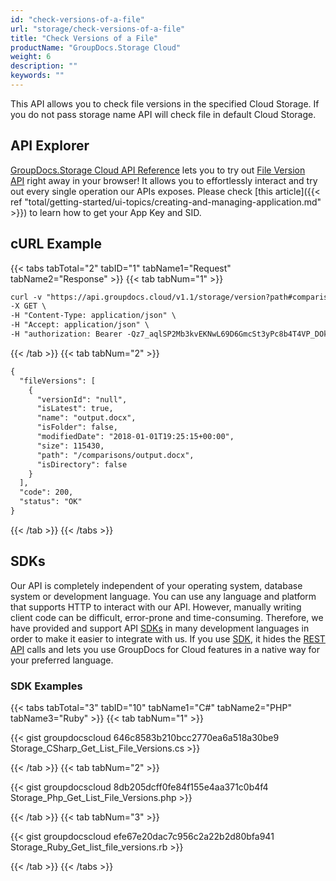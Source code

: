 ```yaml
---
id: "check-versions-of-a-file"
url: "storage/check-versions-of-a-file"
title: "Check Versions of a File"
productName: "GroupDocs.Storage Cloud"
weight: 6
description: ""
keywords: ""
---
```

This API allows you to check file versions in the specified Cloud Storage. If you do not pass storage name API will check file in default Cloud Storage.

## API Explorer ##

[GroupDocs.Storage Cloud API Reference](https://apireference.groupdocs.cloud/storage/) lets you to try out [File Version API](https://apireference.groupdocs.cloud/storage/#!/Storage/GetListFileVersions) right away in your browser! It allows you to effortlessly interact and try out every single operation our APIs exposes. Please check [this article]({{< ref "total/getting-started/ui-topics/creating-and-managing-application.md" >}}) to learn how to get your App Key and SID. 

## cURL Example ##

{{< tabs tabTotal="2" tabID="1" tabName1="Request" tabName2="Response" >}} {{< tab tabNum="1" >}}

```html
curl -v "https://api.groupdocs.cloud/v1.1/storage/version?path#comparisons%2Foutput.docx&#x26;storage#MyStorage" \
-X GET \
-H "Content-Type: application/json" \
-H "Accept: application/json" \
-H "authorization: Bearer -Qz7_aqlSP2Mb3kvEKNwL69D6GmcSt3yPc8b4T4VP_DOkfjrNdesDYtM4Izzis8JJoRPSqQgOE1QYW41PeWjGomheHLZnsKHktAARwAzaPky0NfcT5LsMhKJMyfiFWMnF1JlDrK2Gn2ku51x-n-DwFaC3EJlwggrLfyyurCLlYd--PU55qj7okiOUxRYcd5C_F-Q2JnnYTdD4yIll33LP8GwaFlzfg5N9g9bc2XWG-9A8fi7yssSm6YqtSjMjrEypJIz4mC7zxwvP6uI39c9u5n-4vYJqoXyvQjCkDPdCZOejK7VnE7RZavDGV4OLjEgBSCh38LdCSUsKR0S2AK18PBIwb_Qf-RXsJtNnnjJdKbD1w-xE-8kfitHir6qdm4Ei-6adyNx0ZThXP3hulyUUErhetIPBVUaM25rWqy-9zflGRPfYrJWzDA27BcP262Thwd1zV3mh2MNptGAeIINChxebNE"
```

{{< /tab >}} {{< tab tabNum="2" >}}

```html
{
  "fileVersions": [
    {
      "versionId": "null",
      "isLatest": true,
      "name": "output.docx",
      "isFolder": false,
      "modifiedDate": "2018-01-01T19:25:15+00:00",
      "size": 115430,
      "path": "/comparisons/output.docx",
      "isDirectory": false
    }
  ],
  "code": 200,
  "status": "OK"
}
```

{{< /tab >}} {{< /tabs >}}

## SDKs ##

Our API is completely independent of your operating system, database system or development language. You can use any language and platform that supports HTTP to interact with our API. However, manually writing client code can be difficult, error-prone and time-consuming. Therefore, we have provided and support API [SDKs](https://github.com/groupdocs-storage-cloud) in many development languages in order to make it easier to integrate with us. If you use [SDK](https://github.com/groupdocs-storage-cloud), it hides the [REST API](https://apireference.groupdocs.cloud/storage/#!/Storage/GetIsExist) calls and lets you use GroupDocs for Cloud features in a native way for your preferred language.

### SDK Examples ###

{{< tabs tabTotal="3" tabID="10" tabName1="C#" tabName2="PHP" tabName3="Ruby" >}} {{< tab tabNum="1" >}}

{{< gist groupdocscloud 646c8583b210bcc2770ea6a518a30be9 Storage_CSharp_Get_List_File_Versions.cs >}}

{{< /tab >}} {{< tab tabNum="2" >}}

{{< gist groupdocscloud 8db205dcff0fe84f155e4aa371c0b4f4 Storage_Php_Get_List_File_Versions.php >}}

{{< /tab >}} {{< tab tabNum="3" >}}

{{< gist groupdocscloud efe67e20dac7c956c2a22b2d80bfa941 Storage_Ruby_Get_list_file_versions.rb >}}

{{< /tab >}} {{< /tabs >}}
